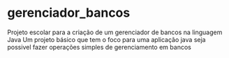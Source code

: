 # gerenciador_bancos
Projeto escolar para a criação de um gerenciador de bancos na linguagem Java
Um projeto básico que tem o foco para uma aplicação java seja possivel fazer operações simples de gerenciamento em bancos
